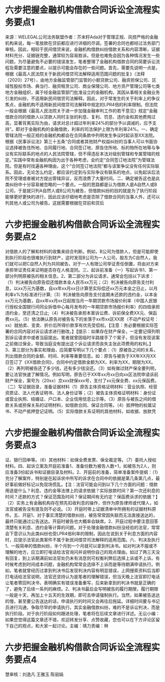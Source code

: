 # 六步把握金融机构借款合同诉讼全流程实务要点1

来源：WELEGAL公司法务联盟作者：芥末籽Ada对于管理正规、风控严格的金融机构来说，每一笔放款在贷前都应进行详细的尽调，签署的合同也都经过法务部门审核。因此，相较于民间借贷来说，金融机构借款纠纷借款关系和内容清晰，证据材料充分、证据链完整，通常较为容易胜诉。但是也难免会因为各种情况发生一些问题，为尽量避免不必要的错误发生，笔者整理了金融机构借款合同的简要诉讼流程及需要注意的要点，以提示可能会存在的一些问题。首先，需要先说明一点是，根据《最高人民法院关于新民间借贷司法解释适用范围问题的批复》（法释〔2020〕27号），由地方金融监管部门监管的小额贷款公司、融资担保公司、区域性股权市场、典当行、融资租赁公司、商业保理公司、地方资产管理公司等七类地方金融组织，属于经金融监管部门批准设立的金融机构，其因从事相关金融业务引发的纠纷，不适用新民间借贷司法解释。因此，对于常发生的关于利率上的争议焦点，金融机构不适用新民间借贷司法解释中规定的LPR4倍的利率限制。但法院一般会根据《最高人民法院关于进一步加强金融审判工作的若干意见》规定“金融借款合同的借款人以贷款人同时主张的利息、复利、罚息、违约金和其他费用过高，显著背离实际为由，请求对总计超过年利率24%的部分予以调减的，应予支持”。即对于金融机构的金融借款，利率的司法保护上限为年利率24%。一、确定管辖法院一般正规的金融机构都会在合同条款中列明发生争议时起诉至XX法院。根据《民事诉讼法》第三十五条“合同或者其他财产权益纠纷的当事人可以书面协议选择被告住所地、合同履行地、合同签订地、原告住所地、标的物所在地等与争议有实际联系的地点的人民法院管辖，但不得违反本法对级别管辖和专属管辖的规定。”实践中常有金融机构因为出于各种考虑，会约定“合同签订地法院”为管辖法院。但是有时找遍各种理由，这个“合同签订地法院”都与该案争议没有任何实际联系。因此，无论怎么约定，都应该约定到与实际争议有联系的地点，以免起诉后法院不受理或者被对方提出管辖异议，反而浪费了大量时间。二、确定被告这也是此类纠纷中十分容易被忽略的一个要点。一般的思路都是认为借款人是A自然人或B公司，于是就只列A自然人或B公司为被告，但借款纠纷的目的就是为了执行阶段能够更好更快的进行，因此应该仔细地考虑是否除了借款合同的当事人外，还可以列其他人或公司为被告。这就需要根据在贷前和贷后

# 六步把握金融机构借款合同诉讼全流程实务要点2

对借款人的了解和材料的收集来综合判断。例如，B公司为借款人，但是可能即使到执行阶段也很难执行到财产，这时发现B公司为一人公司，股东为C自然人，我们就可以把C自然人列为共同被告。对于一人有限公司举证责任倒置，将由对方来承担举证责任来证明是否存在人格混同。三、起诉前准备（一）写起诉书1、第一部分列明原被告的相关信息。2、第二部分为诉讼请求，通常会包括以下诉求：（1）判决被告向原告偿还借款本金人民币xx万元；（2）判决被告向原告支付利息，以xx万元为基数，自xx年xx月xx日计算至实际偿还xx万元本金之日止，以月利率x%为标准进行计算;（3）判决被告向原告支付逾期未还款的违约金，以本金xx万元为基数，自xx年xx月xx日起按当月一年期贷款市场报价利率（中国人民银行授权全国银行间同业拆借中心每月发布的一年期贷款市场报价利率）的四倍承担违约金，至还清之日止;（4）判决被告承担本案诉讼费、诉前保全费XX元、保函费xx元。（5）依法确认原告对被告名下的坐落于xx市xx区XX房（不动产权证号：xx）就拍卖、变卖、折价后所得价款享有优先受偿权。【注意：务必要根据实际签署的合同内容对诉讼请求进行删改。】【提示：如果存在财产保全，一定要记得列明到诉讼请求中或者当庭提出。笔者就曾因临时半路接手了个案子，但没有发现该案之前做过保全，导致当庭没有提出这个诉讼请求而丧失主张此项费用的权利。】3、第三部分为事实和理由，应简要写明以下几个要点：（1）原被告之间的关系，列出借款合同的金额、时间、利率等重要信息。如：原告与被告于XX年XX月XX日签订了《XX借款合同》，合同中约定借款金额为XX，利率为XX，期限为XX。（2）再列明被告还了多少钱，还有多少钱没还。（3）如有做过财产保全要列明，要让法官快速了解情况。例如写明，原告已于XX年xx月xx日向xx区法院申请诉前财产保全，案号为（20xx）京xxx财保xxx号，支付了xx元保全费、xx元保函费。（二）写证据目录，准备证据材料（1）原告主体资格证明材料：营业执照、经营资质证、法人代表证明书、法人身份证等；（2）被告主体资格证明材料：身份证或营业执照、结婚证、户口本、企业信用信息公示等。（3）原告与被告之间的借款关系或担保关系的证明材料，如借款合同、保证合同等。（4）抵押物的权属证书、不动产抵押登记证明。（5）实际借款关系证明的其他材料，如收据、放款凭

# 六步把握金融机构借款合同诉讼全流程实务要点3

证、银行回单等。（6）其他材料：如保全费发票、保全裁定等。（7）委托人授权材料。四、起诉立案及开庭前准备1、准备份数为被告人数+1，如被告为2人，则应准备3份起诉书和证据目录及材料。2、开庭前的准备，简单准备案件提纲：（1）充分了解案件，特别是在起诉状中所写的诉求在合同中的依据是第几条第几点，最好事前做好标记以免现场慌乱。【注：法官可能会问到以下几个方面的问题：借款用途是什么？利息、违约金等法律上的请求依据？实际放款时间？第一次还利息的时间？还款的方式？保证范围及时间？保证期间有无约定？保函费诉求的依据？】（2）实务上有金融机构存在预先扣收利息的操作，但作为原告律师或代理人，如法官或被告没有提及则不必说。（3）开庭时带上证据清单中所拥有的证据材料原件。五、开庭1、对于事实清楚的借款纠纷，被告常常因失联而无法直接送达的，最终只能通过公告送达。开庭时被告也大概率会缺席。2、开庭过程中要注意回答清楚有关利息、违约金等计算的问题。对于处理金融借款纠纷没经验的法官，常常会下意识认为此类纠纷也受LPR4倍利率的限制，因此在说到关于利息方面的内容时，应提示法官此类案件不属于新民间借贷司法解释的适用范围。六、判决及执行1、一般简单的借款纠纷，半个月到一个月就可以拿到判决书。如对判决不服或不理解的地方，应立即打电话给法官询问并说明你自己的观点理由。如过了两三天没有回复，到上诉期满前如法官处仍未有消息则可权衡利弊后选择上诉或不上诉。有时候考虑到时间成本问题，金融机构常常会选择不上诉而是等待期满申请执行。例如，笔者就曾经历过拿到判决书后发现判决内容有明显错误，上网搜索资料后当即打电话给法官说明，法官还坚持认为是笔者的理解错误，但当天晚上法官即打电话让笔者寄回判决书，表明确实有错误准备重写，后来新拿到的判决书就是正确的了，避免了后续一系列的麻烦。2、判决书最后会写明被告的履行期限，履行期限一般是十天，再加上十五天的生效期，即可去申请强制执行。当然，如果被告送达的慢，甚至要公告送达的话，申请执行的时间又会再往后拖延。详细时间要与书记员进行沟通，争取尽早的申请执行。其实金融借款纠纷，难的不是诉讼判决，而是执行阶段。对于执行阶段如何跟进处理，笔者将在后续文章进行详述。无讼小编：如果您觉得这篇文章还不错，欢迎转发分享、点赞收藏，您也可以在下方评论区留下自己的观点，和大家一起讨论。主编：靖力责编：林

# 六步把握金融机构借款合同诉讼全流程实务要点4

慧审核：刘逸凡 王雅玉 陈丽娟

